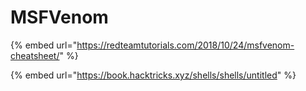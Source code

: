 # MSFVenom

{% embed url="https://redteamtutorials.com/2018/10/24/msfvenom-cheatsheet/" %}

{% embed url="https://book.hacktricks.xyz/shells/shells/untitled" %}



